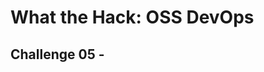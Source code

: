 # What the Hack: OSS DevOps 

## Challenge 05 - <Title>
[Back](challenge04.md) // [Home](../../readme.md) // [Next](challenge06.md)

### Introduction

<Intro>

### Challenge

<Detail Challenge>
   

### Success Criteria

<Detail Success>
   
[Back](challenge04.md) // [Home](../../readme.md) // [Next](challenge06.md)